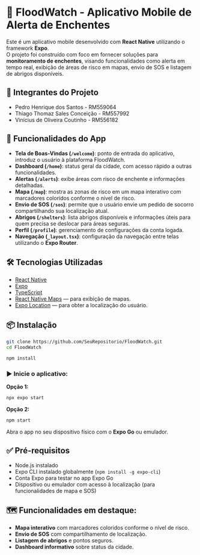 
# 🌊 FloodWatch - Aplicativo Mobile de Alerta de Enchentes

Este é um aplicativo mobile desenvolvido com **React Native** utilizando o framework **Expo**.  
O projeto foi construído com foco em fornecer soluções para **monitoramento de enchentes**, visando funcionalidades como alerta em tempo real, exibição de áreas de risco em mapas, envio de SOS e listagem de abrigos disponíveis.

## 👥 Integrantes do Projeto
- Pedro Henrique dos Santos - RM559064  
- Thiago Thomaz Sales Conceição - RM557992  
- Vinícius de Oliveira Coutinho - RM556182  

## 📱 Funcionalidades do App

- **Tela de Boas-Vindas (`/welcome`)**: ponto de entrada do aplicativo, introduz o usuário à plataforma FloodWatch.  
- **Dashboard (`/home`)**: status geral da cidade, com acesso rápido a outras funcionalidades.  
- **Alertas (`/alerts`)**: exibe áreas com risco de enchente e informações detalhadas.  
- **Mapa (`/map`)**: mostra as zonas de risco em um mapa interativo com marcadores coloridos conforme o nível de risco.  
- **Envio de SOS (`/sos`)**: permite que o usuário envie um pedido de socorro compartilhando sua localização atual.  
- **Abrigos (`/shelters`)**: lista abrigos disponíveis e informações úteis para quem precisa se deslocar para áreas seguras.  
- **Perfil (`/profile`)**: gerenciamento de configurações da conta logada.  
- **Navegação (`_layout.tsx`)**: configuração da navegação entre telas utilizando o **Expo Router**.

## 🛠️ Tecnologias Utilizadas

- [React Native](https://reactnative.dev/)  
- [Expo](https://expo.dev/)  
- [TypeScript](https://www.typescriptlang.org/)  
- [React Native Maps](https://github.com/react-native-maps/react-native-maps) — para exibição de mapas.  
- [Expo Location](https://docs.expo.dev/versions/latest/sdk/location/) — para obter a localização do usuário.

## 📦 Instalação

```bash
git clone https://github.com/SeuRepositorio/FloodWatch.git
cd FloodWatch

npm install
```

### ▶️ Inicie o aplicativo:

**Opção 1:**
```bash
npx expo start
```

**Opção 2:**
```bash
npm start
```

Abra o app no seu dispositivo físico com o **Expo Go** ou emulador.

## ✅ Pré-requisitos

- Node.js instalado  
- Expo CLI instalado globalmente (`npm install -g expo-cli`)  
- Conta Expo para testar no app Expo Go  
- Dispositivo ou emulador com acesso à localização (para funcionalidades de mapa e SOS)

## 🗺️ Funcionalidades em destaque:

- **Mapa interativo** com marcadores coloridos conforme o nível de risco.  
- **Envio de SOS** com compartilhamento de localização.  
- **Listagem de abrigos** e pontos seguros.  
- **Dashboard informativo** sobre status da cidade.  


